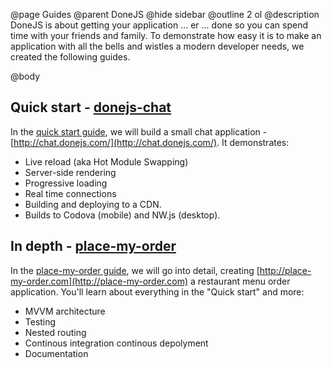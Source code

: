 @page Guides
@parent DoneJS
@hide sidebar
@outline 2 ol
@description DoneJS is about getting your application ... er ... done so you can spend time with 
your friends and family.  To demonstrate how easy it is to make an application with all the bells and
wistles a modern developer needs, we created the following guides.


@body

## Quick start - [donejs-chat](http://chat.donejs.com/)

In the [quick start guide](/Guide.html), we will build a small chat application - [http://chat.donejs.com/](http://chat.donejs.com/).  It demonstrates:

- Live reload (aka Hot Module Swapping)
- Server-side rendering
- Progressive loading
- Real time connections
- Building and deploying to a CDN.
- Builds to Codova (mobile) and NW.js (desktop).

## In depth - [place-my-order](http://place-my-order.com)

In the [place-my-order guide](/place-my-order.html), we will go into detail, creating [http://place-my-order.com](http://place-my-order.com) a restaurant menu order application. You'll learn about everything in the "Quick start" and more:

- MVVM architecture
- Testing
- Nested routing
- Continous integration continous depolyment
- Documentation
